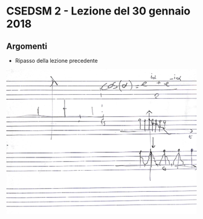 # CSEDSM 2 - Lezione del 30 gennaio 2018

## Argomenti

* Ripasso della lezione precedente

![whiteboard](./CSEDSM_II_20180130.jpg)
